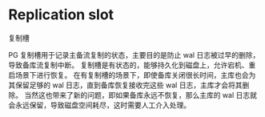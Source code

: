 # Replication slot

复制槽

PG 复制槽用于记录主备流复制的状态，主要目的是防止 wal 日志被过早的删除，导致备库流复制中断。
复制槽是有状态的，能够持久化到磁盘上，允许宕机、重启场景下进行恢复。
在有复制槽的场景下，即使备库关闭很长时间，主库也会为其保留足够的 wal 日志，直到备库恢复接收完这些 wal 日志，主库才会将其删除。
当然这也带来了新的问题，即如果备库永远不恢复，那么主库的 wal 日志就会永远保留，导致磁盘空间耗尽，这时需要人工介入处理。
